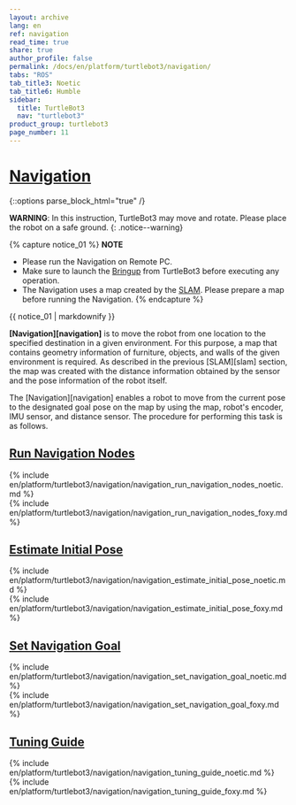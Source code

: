 ```yaml
---
layout: archive
lang: en
ref: navigation
read_time: true
share: true
author_profile: false
permalink: /docs/en/platform/turtlebot3/navigation/
tabs: "ROS"
tab_title3: Noetic
tab_title6: Humble
sidebar:
  title: TurtleBot3
  nav: "turtlebot3"
product_group: turtlebot3
page_number: 11
---
```


<style>
  body {
    counter-reset: h1 4 !important;
  }
</style>

# [Navigation](#navigation)

{::options parse_block_html="true" /}

<!-- Common Intro -->
**WARNING**: In this instruction, TurtleBot3 may move and rotate. Please place the robot on a safe ground.
{: .notice--warning}

{% capture notice_01 %}
**NOTE**
- Please run the Navigation on Remote PC.
- Make sure to launch the [Bringup](/docs/en/platform/turtlebot3/bringup/) from TurtleBot3 before executing any operation.
- The Navigation uses a map created by the [SLAM](/docs/en/platform/turtlebot3/slam/). Please prepare a map before running the Navigation.
{% endcapture %}
<div class="notice--info">{{ notice_01 | markdownify }}</div>

**[Navigation][navigation]** is to move the robot from one location to the specified destination in a given environment. For this purpose, a map that contains geometry information of furniture, objects, and walls of the given environment is required. As described in the previous [SLAM][slam] section, the map was created with the distance information obtained by the sensor and the pose information of the robot itself.

The [Navigation][navigation] enables a robot to move from the current pose to the designated goal pose on the map by using the map, robot's encoder, IMU sensor, and distance sensor. The procedure for performing this task is as follows.

## [Run Navigation Nodes](#run-navigation-nodes)

<!-- <section data-id="{{ page.tab_title1 }}" class="tab_contents">
{% include en/platform/turtlebot3/navigation/navigation_run_navigation_nodes_kinetic.md %}
</section> -->

<!-- <section data-id="{{ page.tab_title2 }}" class="tab_contents">
{% include en/platform/turtlebot3/navigation/navigation_run_navigation_nodes_melodic.md %}
</section> -->

<section data-id="{{ page.tab_title3 }}" class="tab_contents">
{% include en/platform/turtlebot3/navigation/navigation_run_navigation_nodes_noetic.md %}
</section>

<!-- <section data-id="{{ page.tab_title4 }}" class="tab_contents">
{% include en/platform/turtlebot3/navigation/navigation_run_navigation_nodes_dashing.md %}
</section> -->

<!-- <section data-id="{{ page.tab_title5 }}" class="tab_contents">
{% include en/platform/turtlebot3/navigation/navigation_run_navigation_nodes_foxy.md %}
</section> -->

<section data-id="{{ page.tab_title6 }}" class="tab_contents">
{% include en/platform/turtlebot3/navigation/navigation_run_navigation_nodes_foxy.md %}
</section>

<!-- <section data-id="{{ page.tab_title7 }}" class="tab_contents">
{% include en/platform/turtlebot3/navigation/navigation_run_navigation_nodes_windows.md %}
</section>  -->


## [Estimate Initial Pose](#estimate-initial-pose)


<!-- <section data-id="{{ page.tab_title1 }}" class="tab_contents">
{% include en/platform/turtlebot3/navigation/navigation_estimate_initial_pose_kinetic.md %}
</section> -->

<!-- <section data-id="{{ page.tab_title2 }}" class="tab_contents">
{% include en/platform/turtlebot3/navigation/navigation_estimate_initial_pose_melodic.md %}
</section> -->

<section data-id="{{ page.tab_title3 }}" class="tab_contents">
{% include en/platform/turtlebot3/navigation/navigation_estimate_initial_pose_noetic.md %}
</section>

<!-- <section data-id="{{ page.tab_title4 }}" class="tab_contents">
{% include en/platform/turtlebot3/navigation/navigation_estimate_initial_pose_dashing.md %}
</section> -->

<!-- <section data-id="{{ page.tab_title5 }}" class="tab_contents">
{% include en/platform/turtlebot3/navigation/navigation_estimate_initial_pose_foxy.md %}
</section> -->

<section data-id="{{ page.tab_title6 }}" class="tab_contents">
{% include en/platform/turtlebot3/navigation/navigation_estimate_initial_pose_foxy.md %}
</section>

<!-- <section data-id="{{ page.tab_title7 }}" class="tab_contents">
{% include en/platform/turtlebot3/navigation/navigation_estimate_initial_pose_windows.md %}
</section>  -->


## [Set Navigation Goal](#set-navigation-goal)


<!-- <section data-id="{{ page.tab_title1 }}" class="tab_contents">
{% include en/platform/turtlebot3/navigation/navigation_set_navigation_goal_kinetic.md %}
</section> -->

<!-- <section data-id="{{ page.tab_title2 }}" class="tab_contents">
{% include en/platform/turtlebot3/navigation/navigation_set_navigation_goal_melodic.md %}
</section> -->

<section data-id="{{ page.tab_title3 }}" class="tab_contents">
{% include en/platform/turtlebot3/navigation/navigation_set_navigation_goal_noetic.md %}
</section>

<!-- <section data-id="{{ page.tab_title4 }}" class="tab_contents">
{% include en/platform/turtlebot3/navigation/navigation_set_navigation_goal_dashing.md %}
</section> -->

<!-- <section data-id="{{ page.tab_title5 }}" class="tab_contents">
{% include en/platform/turtlebot3/navigation/navigation_set_navigation_goal_foxy.md %}
</section> -->

<section data-id="{{ page.tab_title6 }}" class="tab_contents">
{% include en/platform/turtlebot3/navigation/navigation_set_navigation_goal_foxy.md %}
</section>

<!-- <section data-id="{{ page.tab_title7 }}" class="tab_contents">
{% include en/platform/turtlebot3/navigation/navigation_set_navigation_goal_windows.md %}
</section>  -->

## [Tuning Guide](#tuning-guide)


<!-- <section data-id="{{ page.tab_title1 }}" class="tab_contents">
{% include en/platform/turtlebot3/navigation/navigation_tuning_guide_kinetic.md %}
</section> -->

<!-- <section data-id="{{ page.tab_title2 }}" class="tab_contents">
{% include en/platform/turtlebot3/navigation/navigation_tuning_guide_melodic.md %}
</section> -->

<section data-id="{{ page.tab_title3 }}" class="tab_contents">
{% include en/platform/turtlebot3/navigation/navigation_tuning_guide_noetic.md %}
</section>

<!-- <section data-id="{{ page.tab_title4 }}" class="tab_contents">
{% include en/platform/turtlebot3/navigation/navigation_tuning_guide_dashing.md %}
</section> -->

<!-- <section data-id="{{ page.tab_title5 }}" class="tab_contents">
{% include en/platform/turtlebot3/navigation/navigation_tuning_guide_foxy.md %}
</section> -->

<section data-id="{{ page.tab_title6 }}" class="tab_contents">
{% include en/platform/turtlebot3/navigation/navigation_tuning_guide_foxy.md %}
</section>

<!-- <section data-id="{{ page.tab_title7 }}" class="tab_contents">
{% include en/platform/turtlebot3/navigation/navigation_tuning_guide_windows.md %}
</section>  -->
